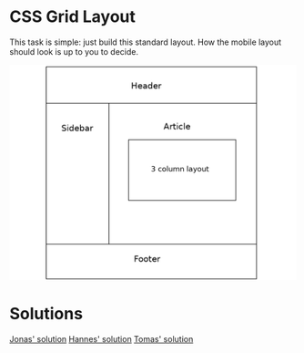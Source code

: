 # CSS Grid Layout

This task is simple: just build this standard layout. How the mobile layout should look is up to you to decide.

![Example of the layout](./css-layout.png)

# Solutions

[Jonas' solution](Jonas/)
[Hannes' solution](Hannes/)
[Tomas' solution](Tomas/)

